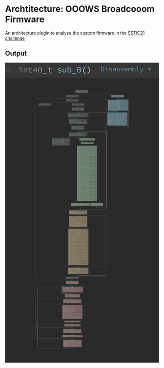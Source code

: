 # Archtitecture: OOOWS Broadcooom Firmware

An architecture plugin to analyse the custom firmware in the [SSTIC21 challenge](https://www.sstic.org/2021/challenge/)

## Output

![Disassembly](example/broadcooom-disassembly.png)
